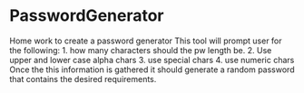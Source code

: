 # PasswordGenerator
Home work to create a password generator
This tool will prompt user for the following:
    1. how many characters should the pw length be.
    2. Use upper and lower case alpha chars
    3. use special chars
    4. use numeric chars
Once the this information is gathered it should generate a random password that contains the desired requirements.

